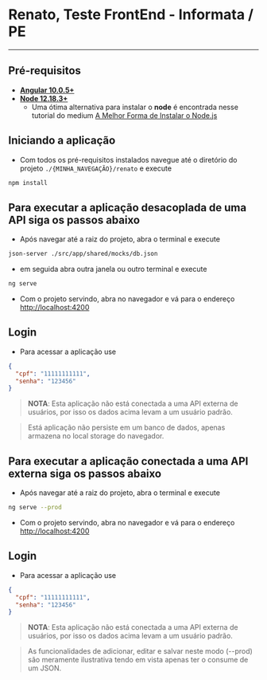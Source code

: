 # Renato, Teste FrontEnd - Informata / PE
----------

## Pré-requisitos

- **[Angular 10.0.5+](https://cli.angular.io/)**
- **[Node 12.18.3+](https://nodejs.org/en/download/)**
  -  Uma ótima alternativa para instalar o **node** é encontrada nesse tutorial do medium [A Melhor Forma de Instalar o Node.js](https://medium.com/collabcode/a-melhor-forma-de-insatalar-o-node-js-4fd5574af28d#:~:text=js,-Raphael%20Bernardo%20Ohlsen&text=Existem%20algumas%20maneiras%20de%20instalar,abriviatura%20em%20ingl%C3%AAs%20%C3%A9%20nvm%20.)

## Iniciando a aplicação
- Com todos os pré-requisitos instalados navegue até o diretório do projeto ```./{MINHA_NAVEGAÇÃO}/renato``` e execute 

```bash
npm install
```

## Para executar a aplicação desacoplada de uma API siga os passos abaixo
- Após navegar até a raiz do projeto, abra o terminal e execute

```bash
json-server ./src/app/shared/mocks/db.json
```

- em seguida abra outra janela ou outro terminal e execute

```bash
ng serve
```

- Com o projeto servindo, abra no navegador e vá para o endereço [http://localhost:4200](http://localhost:4200)

## Login
- Para acessar a aplicação use
```json
{
  "cpf": "11111111111",
  "senha": "123456"
}
```

>**NOTA**: Esta aplicação não está conectada a uma API externa de usuários, por isso os dados acima levam a um usuário padrão.

>Está aplicação não persiste em um banco de dados, apenas armazena no local storage do navegador.

## Para executar a aplicação conectada a uma API externa siga os passos abaixo
- Após navegar até a raiz do projeto, abra o terminal e execute

```bash
ng serve --prod
```

- Com o projeto servindo, abra no navegador e vá para o endereço [http://localhost:4200](http://localhost:4200)

## Login
- Para acessar a aplicação use
```json
{
  "cpf": "11111111111",
  "senha": "123456"
}
```

>**NOTA**: Esta aplicação não está conectada a uma API externa de usuários, por isso os dados acima levam a um usuário padrão.

> As funcionalidades de adicionar, editar e salvar neste modo (--prod) são meramente ilustrativa tendo em vista apenas ter o consume de um JSON.
